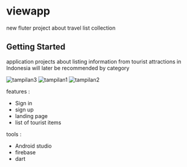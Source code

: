 # viewapp

new fluter project about travel list collection

## Getting Started

application projects about listing information from tourist attractions in Indonesia will later be recommended by category

![tampilan3](https://github.com/DimasAsia/PemrogramanMobile/assets/92965284/4a6e8bd7-6134-4543-a62e-f87cabe7857d)
![tampilan1](https://github.com/DimasAsia/PemrogramanMobile/assets/92965284/2c54f6ab-219b-4a8a-8473-e76f2b2c0b1c)
![tampilan2](https://github.com/DimasAsia/PemrogramanMobile/assets/92965284/dddf7744-034c-477c-8e84-23e3c1a88bdb)


features :
- Sign in
- sign up
- landing page 
- list of tourist items

tools : 
- Android studio
- firebase
- dart
